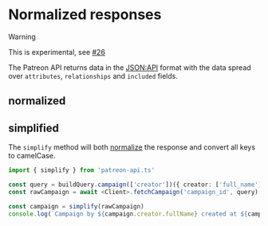# Normalized responses

> [!WARNING]
> This is experimental, see [#26](https://github.com/ghostrider-05/patreon-api.ts/issues/26)

The Patreon API returns data in the [JSON:API]() format with the data spread over `attributes`, `relationships` and `included` fields.

## normalized


## simplified

The `simplify` method will both [normalize](#normalized) the response and convert all keys to camelCase.

```ts
import { simplify } from 'patreon-api.ts'

const query = buildQuery.campaign(['creator'])({ creator: ['full_name'], campaign: ['created_at' ]})
const rawCampaign = await <Client>.fetchCampaign('campaign_id', query)

const campaign = simplify(rawCampaign)
console.log(`Campaign by ${campaign.creator.fullName} created at ${campaign.createdAt}`)
```
